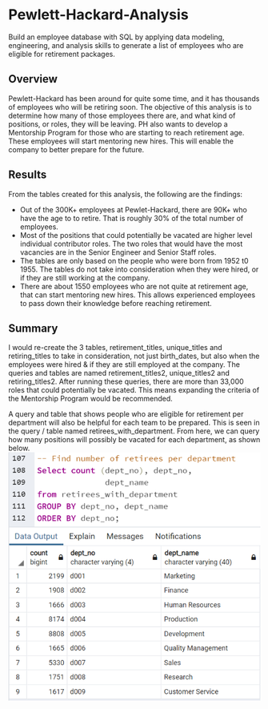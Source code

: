 # Pewlett-Hackard-Analysis
Build an employee database with SQL by applying data modeling, engineering, and analysis skills to generate a list of employees who are eligible for retirement packages.

## Overview
Pewlett-Hackard has been around for quite some time, and it has thousands of employees who will be retiring soon.  The objective of this analysis is to determine how many of those employees there are, and what kind of positions, or roles, they will be leaving.  PH also wants to develop a Mentorship Program for those who are starting to reach retirement age.  These employees will start mentoring new hires.  This will enable the company to better prepare for the future. 

## Results
From the tables created for this analysis, the following are the findings:
- Out of the 300K+ employees at Pewlet-Hackard, there are 90K+ who have the age to to retire.  That is roughly 30% of the total number of employees.
- Most of the positions that could potentially be vacated are higher level individual contributor roles.  The two roles that would have the most vacancies are in the Senior Engineer and Senior Staff roles.
- The tables are only based on the people who were born from 1952 t0 1955.  The tables do not take into consideration when they were hired, or if they are still working at the company.
- There are about 1550 employees who are not quite at retirement age, that can start mentoring new hires.  This allows experienced employees to pass down their knowledge before reaching retirement.

## Summary
I would re-create the 3 tables, retirement_titles, unique_titles and retiring_titles to take in consideration, not just birth_dates, but also when the employees were hired & if they are still employed at the company.  The queries and tables are named retirement_titles2, unique_titles2 and retiring_titles2.  After running these queries, there are more than 33,000 roles that could potentially be vacated.  This means expanding the criteria of the Mentorship Program would be recommended.

A query and table that shows people who are eligible for retirement per department will also be helpful for each team to be prepared.  This is seen in the query / table named retirees_with_department.  From here, we can query how many positions will possibly be vacated for each department, as shown below.
![alt text](https://github.com/ABonuan/Pewlett-Hackard-Analysis/blob/main/NumberOfRetireesPerDept.png?raw=True)